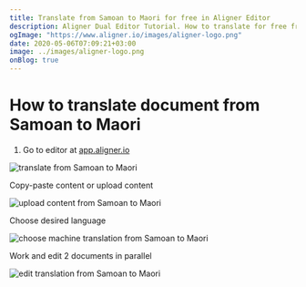 ```yaml
---
title: Translate from Samoan to Maori for free in Aligner Editor
description: Aligner Dual Editor Tutorial. How to translate for free from Samoan to Maori. Aligner is multilingual document management platform. 
ogImage: "https://www.aligner.io/images/aligner-logo.png"
date: 2020-05-06T07:09:21+03:00
image: ../images/aligner-logo.png
onBlog: true
---
```


# How to translate document from Samoan to Maori

1. Go to editor at [app.aligner.io](https://app.aligner.io "Aligner App web page")

![translate from Samoan to Maori](../aligner-blank-editor.png "translate from Samoan to Maori")

Copy-paste content or upload content

![upload content from Samoan to Maori](../aligner-uploaded-document.png "upload content from Samoan to Maori")

Choose desired language

![choose machine translation from Samoan to Maori](../aligner-language-dropdown.png "choose machine translation from Samoan to Maori")

Work and edit 2 documents in parallel

![edit translation from Samoan to Maori](../aligner-double-sitded-editor.png "edit translation from Samoan to Maori")

